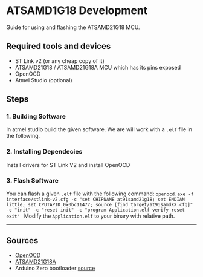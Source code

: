 # ATSAMD1G18 Development
Guide for using and flashing the ATSAMD21G18 MCU.

## Required tools and devices
* ST Link v2 (or any cheap copy of it)
* ATSAMD21G18 / ATSAMD21G18A MCU which has its pins exposed
* OpenOCD
* Atmel Studio (optional)

## Steps
### 1. Building Software
In atmel studio build the given software. We are will work with a `.elf` file in the following.

### 2. Installing Dependecies
Install drivers for ST Link V2 and install OpenOCD

### 3. Flash Software
You can flash a given `.elf` file with the following command:
```openocd.exe -f interface/stlink-v2.cfg -c "set CHIPNAME at91samd21g18; set ENDIAN little; set CPUTAPID 0x0bc11477; source [find target/at91samdXX.cfg]" -c "init" -c "reset init" -c "program Application.elf verify reset exit" ```
Modify the `Application.elf` to your binary with relative path.

---
## Sources
* [OpenOCD](http://openocd.org/doc-release/pdf/openocd.pdf)
* [ATSAMD21G18A](https://ww1.microchip.com/downloads/en/DeviceDoc/SAM_D21_DA1_Family_DataSheet_DS40001882F.pdf)
* Arduino Zero bootloader [source](https://github.com/arduino/ArduinoCore-samd/tree/master/bootloaders/zero)
